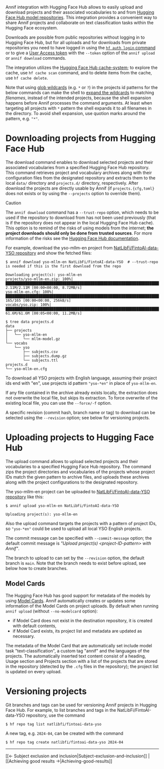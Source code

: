 Annif integration with Hugging Face Hub allows to easily upload and download projects and their associated vocabularies to and from [Hugging Face Hub model repositories](https://huggingface.co/docs/hub/models). This integration provides a convenient way to share Annif projects and collaborate on text classification tasks within the Hugging Face ecosystem.

Downloads are possible from public repositories without logging in to Hugging Face Hub, but for all uploads and for downloads from private repositories you need to have logged in using the [`hf auth login` command](https://huggingface.co/docs/huggingface_hub/guides/cli#huggingface-cli-login) or to give a [User Access token](https://huggingface.co/docs/hub/security-tokens) with the `--token` option of the `annif upload` or `annif download` commands.

The integration utilizes the [Hugging Face Hub cache-system](https://huggingface.co/docs/huggingface_hub/guides/manage-cache); to explore the cache, use `hf cache scan` command, and to delete items from the cache, use `hf cache delete`. 

Note that using [glob wildcards](https://en.wikipedia.org/wiki/Glob_(programming)) (e.g. `*` or `?`) in the projects id patterns for the below commands can make the shell to [expand the wildcards](https://www.gnu.org/software/bash/manual/html_node/Filename-Expansion.html) to matching _filenames_, instead of the intended projects, because the shell expansion happens before Annif processes the command arguments. At least when targeting all projects with `*` pattern the shell expands it to all filenames in the directory. To avoid shell expansion, use quotion marks around the pattern, e.g. `"*"`.

# Downloading projects from Hugging Face Hub

The download command enables to download selected projects and their associated vocabularies from a specified Hugging Face Hub repository. This command retrieves project and vocabulary archives along with their configuration files from the designated repository and extracts them to the local `data/` directory and `projects.d/` directory, respectively. After download the projects are directly usable by Annif (if `projects.{cfg,toml}` does not exists or by using the `--projects` option to override them).

> [!CAUTION]
> The `annif download` command has a `--trust-repo` option, which needs to be used if the repository to download from has not been used previously (that is if the repository does not appear in the local Hugging Face Hub cache). This option is to remind of the risks of using models from the internet; **the project downloads should only be done from trusted sources**. For more information of the risks see the [Hugging Face Hub documentation](https://huggingface.co/docs/hub/en/security-pickle).

For example, download the yso-mllm-en project from [NatLibFi/FintoAI-data-YSO repository](https://huggingface.co/NatLibFi/FintoAI-data-YSO) and show the fetched files:
```
$ annif download yso-mllm-en NatLibFi/FintoAI-data-YSO  # --trust-repo is needed if this is the first download from the repo 

Downloading project(s): yso-mllm-en
projects/yso-mllm-en.zip: 100%|██████████████████████████████████████████████████████████████████████████████████████████████████████████████████████████████████████████| 2.11M/2.11M [00:00<00:00, 8.72MB/s]
yso-mllm-en.cfg: 100%|████████████████████████████████████████████████████████████████████████████████████████████████████████████████████████████████████████████████████████| 165/165 [00:00<00:00, 256kB/s]
vocabs/yso.zip: 100%|████████████████████████████████████████████████████████████████████████████████████████████████████████████████████████████████████████████████████| 61.6M/61.6M [00:05<00:00, 11.2MB/s]

$ tree data projects.d
data
├── projects
│   └── yso-mllm-en
│       └── mllm-model.gz
└── vocabs
    └── yso
        ├── subjects.csv
        ├── subjects.dump.gz
        └── subjects.ttl
projects.d
└── yso-mllm-en.cfg

```

To download all YSO projects with English language, assuming their project ids end with "en", use projects id pattern `"yso-*en"` in place of `yso-mllm-en`.

If any file contained in the archive already exists locally, the extraction does not overwrite the local file, but skips its extraction. To force overwrite of the existing local file, you can use the `--force/-f` option.

A specific revision (commit hash, branch name or tag) to download can be selected using the `--revision` option; see below for versioning projects.

# Uploading projects to Hugging Face Hub

The upload command allows to upload selected projects and their vocabularies to a specified Hugging Face Hub repository. The command zips the project directories and vocabularies of the projects whose project IDs match the given pattern to archive files, and uploads these archives along with the project configurations to the designated repository.

The yso-mllm-en project can be uploaded to [NatLibFi/FintoAI-data-YSO repository](https://huggingface.co/NatLibFi/FintoAI-data-YSO) like this:

    $ annif upload yso-mllm-en NatLibFi/FintoAI-data-YSO

    Uploading project(s): yso-mllm-en

Also the upload command targets the projects with a pattern of project IDs, so `"yso-*en"` could be used to upload all local YSO English projects.

The commit message can be specified with `--commit-message` option; the default commit message is _"Upload project(s) \<project-ID-pattern\> with Annif"_.

The branch to upload to can set by the `--revision` option, the default branch is `main`. Note that the branch needs to exist before upload, see below how to create branches.

## Model Cards
The Hugging Face Hub has good support for metadata of the models by using [Model Cards](https://huggingface.co/docs/hub/model-cards). 
Annif automatically creates or updates some information of the Model Cards on project uploads. By default when running `annif upload` (without `--no-modelcard` option):
- if Model Card does not exist in the destination repository, it is created with default contents,
- if Model Card exists, its project list and metadata are updated as necessary.

The metadata of the Model Card that are automatically set include model task "text-classification", a custom tag "annif" and the languages of the projects. The automatically inserted text content consist of a heading, Usage section and Projects section with a list of the projects that are stored in the repository (detected by the `.cfg` files in the repository); the project list is updated on every upload.

# Versioning projects

Git branches and tags can be used for versioning Annif projects in Hugging Face Hub. For example, to list branches and tags in the NatLibFi/FintoAI-data-YSO repository, use the command

    $ hf repo tag list natlibfi/fintoai-data-yso

A new tag, e.g. `2024-04`, can be created with the command

    $ hf repo tag create natlibfi/fintoai-data-yso 2024-04

---

[[← Subject exclusion and inclusion|Subject-exclusion-and-inclusion]] | [[Achieving good results →|Achieving-good-results]]